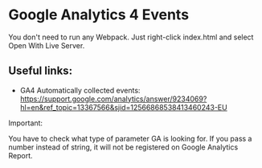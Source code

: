 # Google Analytics 4 Events

You don't need to run any Webpack. Just right-click index.html and select Open With Live Server.

## Useful links:

- GA4 Automatically collected events: https://support.google.com/analytics/answer/9234069?hl=en&ref_topic=13367566&sjid=12566868538413460243-EU

Important:

You have to check what type of parameter GA is looking for. If you pass a number instead of string, it will not be registered on Google Analytics Report.

